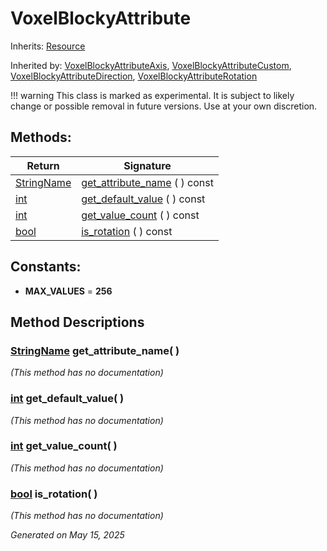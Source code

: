 # VoxelBlockyAttribute

Inherits: [Resource](https://docs.godotengine.org/en/stable/classes/class_resource.html)

Inherited by: [VoxelBlockyAttributeAxis](VoxelBlockyAttributeAxis.md), [VoxelBlockyAttributeCustom](VoxelBlockyAttributeCustom.md), [VoxelBlockyAttributeDirection](VoxelBlockyAttributeDirection.md), [VoxelBlockyAttributeRotation](VoxelBlockyAttributeRotation.md)

!!! warning
    This class is marked as experimental. It is subject to likely change or possible removal in future versions. Use at your own discretion.

## Methods:


Return                                                                              | Signature
----------------------------------------------------------------------------------- | ------------------------------------------------------
[StringName](https://docs.godotengine.org/en/stable/classes/class_stringname.html)  | [get_attribute_name](#i_get_attribute_name) ( ) const
[int](https://docs.godotengine.org/en/stable/classes/class_int.html)                | [get_default_value](#i_get_default_value) ( ) const
[int](https://docs.godotengine.org/en/stable/classes/class_int.html)                | [get_value_count](#i_get_value_count) ( ) const
[bool](https://docs.godotengine.org/en/stable/classes/class_bool.html)              | [is_rotation](#i_is_rotation) ( ) const
<p></p>

## Constants:

- <span id="i_MAX_VALUES"></span>**MAX_VALUES** = **256**

## Method Descriptions

### [StringName](https://docs.godotengine.org/en/stable/classes/class_stringname.html)<span id="i_get_attribute_name"></span> **get_attribute_name**( )

*(This method has no documentation)*

### [int](https://docs.godotengine.org/en/stable/classes/class_int.html)<span id="i_get_default_value"></span> **get_default_value**( )

*(This method has no documentation)*

### [int](https://docs.godotengine.org/en/stable/classes/class_int.html)<span id="i_get_value_count"></span> **get_value_count**( )

*(This method has no documentation)*

### [bool](https://docs.godotengine.org/en/stable/classes/class_bool.html)<span id="i_is_rotation"></span> **is_rotation**( )

*(This method has no documentation)*

_Generated on May 15, 2025_
